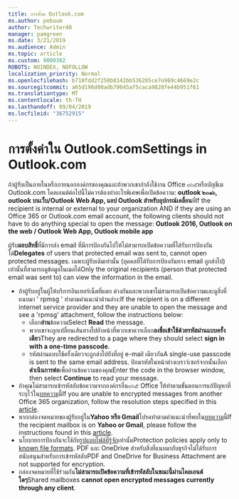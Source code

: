 ```yaml
---
title: การตั้งค Outlook.com
ms.author: pebaum
author: Techwriter40
manager: pamgreen
ms.date: 3/21/2019
ms.audience: Admin
ms.topic: article
ms.custom: 9000302
ROBOTS: NOINDEX, NOFOLLOW
localization_priority: Normal
ms.openlocfilehash: b710fdd2f258b8142bb536205ce7e969c4669e2c
ms.sourcegitcommit: a65d196d00adb70045af5caca9828fe44b951f61
ms.translationtype: MT
ms.contentlocale: th-TH
ms.lasthandoff: 09/04/2019
ms.locfileid: "36752915"
---
```

# <a name="settings-in-outlookcom"></a><span data-ttu-id="a9dfa-102">การตั้งค่าใน Outlook.com</span><span class="sxs-lookup"><span data-stu-id="a9dfa-102">Settings in Outlook.com</span></span>

<span data-ttu-id="a9dfa-103">ถ้าผู้รับเป็นภายในหรือภายนอกองค์กรของคุณและถ้าพวกเขากำลังใช้งาน Office ๓๖๕หรือบัญชีเม Outlook.com ไคลเอนต์ต่อไปนี้ไม่ควรต้องทำอะไรพิเศษเพื่อเปิดข้อความ: **outlook ๒๐๑๖, outlook บนเว็บ/Outlook Web App, แอป Outlook สำหรับอุปกรณ์เคลื่อน**ที่</span><span class="sxs-lookup"><span data-stu-id="a9dfa-103">If the recipient is internal or external to your organization AND if they are using an Office 365 or Outlook.com email account, the following clients should not have to do anything special to open the message: **Outlook 2016, Outlook on the web / Outlook Web App, Outlook mobile app**</span></span>

<span data-ttu-id="a9dfa-104">ผู้รับ**มอบสิทธิ์**ที่มีการส่ง email ที่มีการป้องกันไปให้ไม่สามารถเปิดข้อความที่ได้รับการป้องกันได้</span><span class="sxs-lookup"><span data-stu-id="a9dfa-104">**Delegates** of users that protected email was sent to, cannot open protected messages.</span></span> <span data-ttu-id="a9dfa-105">เฉพาะผู้รับเดิมเท่านั้น (บุคคลที่ได้รับการป้องกันทาง email ถูกส่งไป) เท่านั้นที่สามารถดูข้อมูลในเมลได้</span><span class="sxs-lookup"><span data-stu-id="a9dfa-105">Only the original recipients (person that protected email was sent to) can view the information in the email.</span></span>

- <span data-ttu-id="a9dfa-106">ถ้าผู้รับอยู่ในผู้ให้บริการอินเทอร์เน็ตที่แตก&nbsp;ต่างกันและพวกเขาไม่สามารถเปิดข้อความและดูสิ่งที่แนบมา ' rpmsg ' ทำตามคำแนะนำด้านล่าง:</span><span class="sxs-lookup"><span data-stu-id="a9dfa-106">If the recipient is on a different internet service provider and they are&nbsp;unable to open the message and see a 'rpmsg' attachment, follow the instructions below:</span></span>
    - <span data-ttu-id="a9dfa-107">เลือก**อ่าน**ข้อความ</span><span class="sxs-lookup"><span data-stu-id="a9dfa-107">Select **Read** the message.</span></span>
    - <span data-ttu-id="a9dfa-108">พวกเขาจะถูกเปลี่ยนเส้นทางไปยังหน้าที่พวกเขาควรเลือก**ลงชื่อเข้าใช้ด้วยรหัสผ่านแบบครั้งเดียว**</span><span class="sxs-lookup"><span data-stu-id="a9dfa-108">They are redirected to a page where they should select **sign in with a one-time passcode**.</span></span>
    - <span data-ttu-id="a9dfa-109">รหัสผ่านแบบใช้ครั้งเดียวจะถูกส่งไปยังที่อยู่ e-mail เดียวกัน</span><span class="sxs-lookup"><span data-stu-id="a9dfa-109">A single-use passcode is sent to the same email address.</span></span> <span data-ttu-id="a9dfa-110">ป้อนรหัสในหน้าต่างเบราว์เซอร์จากนั้นเลือก**ดำเนินการต่อ**เพื่ออ่านข้อความของคุณ</span><span class="sxs-lookup"><span data-stu-id="a9dfa-110">Enter the code in the browser window, then select **Continue** to read your message.</span></span>
- <span data-ttu-id="a9dfa-111">ถ้าคุณไม่สามารถเข้ารหัสลับข้อความจากองค์กรอื่น๓๖๕ Office ให้ทำตามขั้นตอนการแก้ปัญหาที่ระบุไว้ใน[บทความ](https://support.office.com/article/known-issues-opening-irm-protected-emails-sent-from-users-in-other-office-365-organizations-0dec0593-a05d-4aa2-8445-9311ebab3164)นี้</span><span class="sxs-lookup"><span data-stu-id="a9dfa-111">If you are unable to encrypted messages from another Office 365 organization, follow the resolution steps specified in this [article](https://support.office.com/article/known-issues-opening-irm-protected-emails-sent-from-users-in-other-office-365-organizations-0dec0593-a05d-4aa2-8445-9311ebab3164).</span></span>
- <span data-ttu-id="a9dfa-112">หากกล่องจดหมายของผู้รับอยู่ใน**Yahoo หรือ Gmail**โปรดทำตาม</span>คำแนะนำที่พบใน[บทความ](https://support.office.com/article/how-do-i-open-a-protected-message-1157a286-8ecc-4b1e-ac43-2a608fbf3098)นี้</span><span class="sxs-lookup"><span data-stu-id="a9dfa-112">If the recipient mailbox is on **Yahoo or Gmail**, please follow the instructions</span> found in this [article](https://support.office.com/article/how-do-i-open-a-protected-message-1157a286-8ecc-4b1e-ac43-2a608fbf3098).</span></span>
- <span data-ttu-id="a9dfa-113">นโยบายการป้องกันจะใช้กับ[รูปแบบไฟล์ที่รู้จัก](https://docs.microsoft.com/azure/information-protection/rms-client/client-admin-guide-file-types)เท่านั้น</span><span class="sxs-lookup"><span data-stu-id="a9dfa-113">Protection policies apply only to [known file formats](https://docs.microsoft.com/azure/information-protection/rms-client/client-admin-guide-file-types).</span></span> <span data-ttu-id="a9dfa-114">PDF และ OneDrive สำหรับสิ่งที่แนบมากับธุรกิจไม่ได้รับการสนับสนุนสำหรับการเข้ารหัสลับ</span><span class="sxs-lookup"><span data-stu-id="a9dfa-114">PDF and OneDrive for Business Attachment are not supported for encryption.</span></span>
- <span data-ttu-id="a9dfa-115">กล่องจดหมายที่ใช้ร่วมกัน**ไม่สามารถเปิดข้อความที่เข้ารหัสลับในขณะนี้ผ่านไคลเอนต์ใดๆ**</span><span class="sxs-lookup"><span data-stu-id="a9dfa-115">Shared mailboxes **cannot open encrypted messages currently through any client**.</span></span> 
